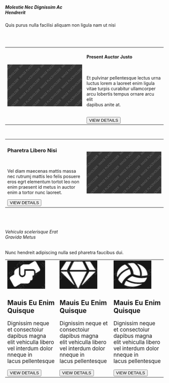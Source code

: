 <!DOCTYPE html>
<html lang="en">
<head>
    <meta charset="UTF-8">
    <title>sample page 2</title>
    <link rel="stylesheet" href="style.css">
</head>
<body style="margin: 0%;">
    <h5 id="header1">Molestie Nec Dignissim Ac<br> Hendrerit</h5>
    <p id="header2">Quis purus nulla facilisi aliquam non ligula nam ut nisi </p>
    <br><br>
    <div id="table_content">
        <table width="93%" align="center">
            <tr>
                <td width="50%">
                    <img src="background.jpg" width="100%" height="80%">
                </td>
                <td>
                    <h4 id="header3">Present Auctor Justo</h4>
                    <br>
                    <p id="header3">Et pulvinar pellentesque lectus urna luctus lorem a laoreet enim ligula<br>
                    vitae turpis curabitur ullamcorper arcu lobertis tempus ornare arcu elit<br>
                    dapibus anite at.</p><br>
                    <div class="b1"><button class="b2">VIEW DETAILS</button></div>
                </td>
            </tr>
        </table>
        <br>
        <table width="95%" align="center">
            <tr>
                <td width="50%">
                    <h3 id="header4">Pharetra Libero Nisi</h3>
                    <br>
                    <p id="header4">Vel diam maecenas mattis massa nec rutrumj mattis leo felis posuere <br>
                        eros egrt elementum tortot leo non enim praesent id metus in auctor <br>
                        enim a tortor nunc laoreet.<br>
                    <div id="b3"><button class="b4">VIEW DETAILS</button></div>
                </td>
                <td width="50%">
                    <img src="background.jpg" width="100%" height="80%">
                </td>
            </tr>  
        </table>
    </div>
        <br><br>
        <div id="end">
            <h6 id="header5">Vehicula scelerisque Erat<br>Gravida Metus</h6>
            <p id="header6">Nunc hendreit adipiscing nulla sed pharetra faucibus dui.</p>
            <table width="85%" height="73%" align="center">
                <tr>
                    <td class="end1" width="33%">
                        <img src="logo1.jpg" width="120" height="90">
                        <h2>Mauis Eu Enim Quisque</h2>
                        <p style="font-size:17px;">Dignissim neque et consectoiur dapibus magna<br>
                        elit vehiculla libero vel interdum dolor nneque in <br>
                        lacus pellentesque</p>
                        <button class="b5">VIEW DETAILS</button>
                    </td>
                    <td class="end1" width="34%">
                        <img src="logo2.jpg" width="120" height="90">
                        <h2>Mauis Eu Enim Quisque</h2>
                        <p style="font-size:17px;">Dignissim neque et consectoiur dapibus magna<br>
                        elit vehiculla libero vel interdum dolor nneque in <br>
                        lacus pellentesque</p>
                        <button class="b5">VIEW DETAILS</button>
                    </td>
                    <td class="end1" width="33%">
                        <img src="logo3.jpg" width="120" height="90">
                        <h2>Mauis Eu Enim Quisque</h2>
                        <p style="font-size:17px;">Dignissim neque et consectoiur dapibus magna<br>
                        elit vehiculla libero vel interdum dolor nneque in <br>
                        lacus pellentesque</p>
                        <button class="b5">VIEW DETAILS</button>
                    </td>
                </tr>
            </table>
        </div>
</body>
</html>

